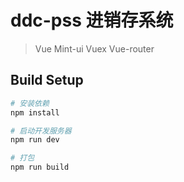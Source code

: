 # ddc-pss  进销存系统

> Vue Mint-ui Vuex Vue-router

## Build Setup

``` bash
# 安装依赖
npm install

# 启动开发服务器
npm run dev

# 打包
npm run build


```

